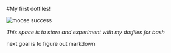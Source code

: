 #My first dotfiles!

![moose success](https://gph.is/1gYQK68)

*This space is to store and experiment with my dotfiles for bash*


 next goal is to figure out markdown
